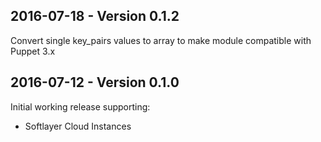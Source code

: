 ## 2016-07-18 - Version 0.1.2

Convert single key_pairs values to array to make module compatible with Puppet 3.x

## 2016-07-12 - Version 0.1.0

Initial working release supporting:

* Softlayer Cloud Instances
